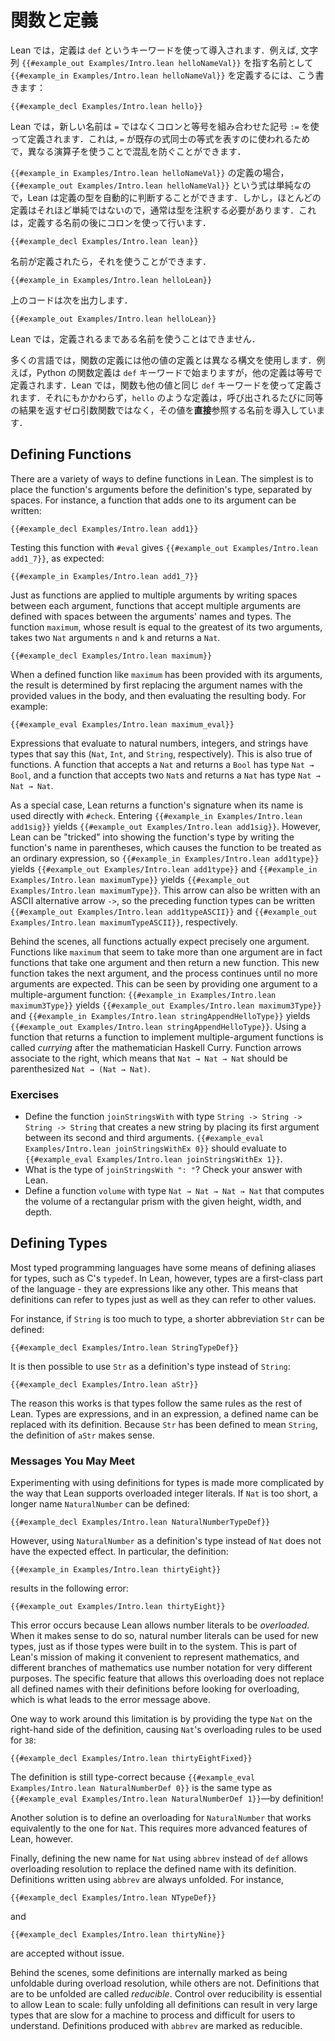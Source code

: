 <!-- # Functions and Definitions -->
# 関数と定義

<!-- In Lean, definitions are introduced using the `def` keyword. For instance, to define the name `{{#example_in Examples/Intro.lean helloNameVal}}` to refer to the string `{{#example_out Examples/Intro.lean helloNameVal}}`, write: -->

Lean では，定義は `def` というキーワードを使って導入されます．例えば, 文字列 `{{#example_out Examples/Intro.lean helloNameVal}}` を指す名前として `{{#example_in Examples/Intro.lean helloNameVal}}` を定義するには、こう書きます：

```lean
{{#example_decl Examples/Intro.lean hello}}
```

<!-- In Lean, new names are defined using the colon-equal operator`:=`
rather than `=`. This is because `=` is used to describe equalities
between existing expressions, and using two different operators helps
prevent confusion. -->

Lean では，新しい名前は `=` ではなくコロンと等号を組み合わせた記号 `:=` を使って定義されます．これは, `=` が既存の式同士の等式を表すのに使われるためで，異なる演算子を使うことで混乱を防ぐことができます．

<!-- In the definition of `{{#example_in Examples/Intro.lean helloNameVal}}`, the expression `{{#example_out Examples/Intro.lean helloNameVal}}` is simple enough that Lean is able to determine the definition's type automatically.
However, most definitions are not so simple, so it will usually be necessary to add a type.
This is done using a colon after the name being defined. -->

`{{#example_in Examples/Intro.lean helloNameVal}}` の定義の場合，`{{#example_out Examples/Intro.lean helloNameVal}}` という式は単純なので，Lean は定義の型を自動的に判断することができます．しかし，ほとんどの定義はそれほど単純ではないので，通常は型を注釈する必要があります．これは，定義する名前の後にコロンを使って行います．

```lean
{{#example_decl Examples/Intro.lean lean}}
```

<!-- Now that the names have been defined, they can be used, so -->

名前が定義されたら，それを使うことができます．

``` Lean
{{#example_in Examples/Intro.lean helloLean}}
```

<!-- outputs -->
上のコードは次を出力します．

``` Lean info
{{#example_out Examples/Intro.lean helloLean}}
```

<!-- In Lean, defined names may only be used after their definitions. -->

Lean では，定義されるまである名前を使うことはできません．

<!-- In many languages, definitions of functions use a different syntax than definitions of other values.
For instance, Python function definitions begin with the `def` keyword, while other definitions are defined with an equals sign.
In Lean, functions are defined using the same `def` keyword as other values.
Nonetheless, definitions such as `hello` introduce names that refer _directly_ to their values, rather than to zero-argument functions that return equivalent results each time they are called. -->

多くの言語では，関数の定義には他の値の定義とは異なる構文を使用します．例えば，Python の関数定義は `def` キーワードで始まりますが，他の定義は等号で定義されます．Lean では，関数も他の値と同じ `def` キーワードを使って定義されます．それにもかかわらず，`hello` のような定義は，呼び出されるたびに同等の結果を返すゼロ引数関数ではなく，その値を**直接**参照する名前を導入しています．

## Defining Functions

There are a variety of ways to define functions in Lean. The simplest is to place the function's arguments before the definition's type, separated by spaces. For instance, a function that adds one to its argument can be written:

```lean
{{#example_decl Examples/Intro.lean add1}}
```

Testing this function with `#eval` gives `{{#example_out Examples/Intro.lean add1_7}}`, as expected:
```lean
{{#example_in Examples/Intro.lean add1_7}}
```


Just as functions are applied to multiple arguments by writing spaces between each argument, functions that accept multiple arguments are defined with spaces between the arguments' names and types. The function `maximum`, whose result is equal to the greatest of its two arguments, takes two `Nat` arguments `n` and `k` and returns a `Nat`.

```lean
{{#example_decl Examples/Intro.lean maximum}}
```

When a defined function like `maximum` has been provided with its arguments, the result is determined by first replacing the argument names with the provided values in the body, and then evaluating the resulting body. For example:
```lean
{{#example_eval Examples/Intro.lean maximum_eval}}
```

Expressions that evaluate to natural numbers, integers, and strings have types that say this (`Nat`, `Int`, and `String`, respectively).
This is also true of functions.
A function that accepts a `Nat` and returns a `Bool` has type `Nat → Bool`, and a function that accepts two `Nat`s and returns a `Nat` has type `Nat → Nat → Nat`.

As a special case, Lean returns a function's signature when its name is used directly with `#check`.
Entering `{{#example_in Examples/Intro.lean add1sig}}` yields `{{#example_out Examples/Intro.lean add1sig}}`.
However, Lean can be "tricked" into showing the function's type by writing the function's name in parentheses, which causes the function to be treated as an ordinary expression, so `{{#example_in Examples/Intro.lean add1type}}` yields `{{#example_out Examples/Intro.lean add1type}}` and `{{#example_in Examples/Intro.lean maximumType}}` yields `{{#example_out Examples/Intro.lean maximumType}}`.
This arrow can also be written with an ASCII alternative arrow `->`, so the preceding function types can be written `{{#example_out Examples/Intro.lean add1typeASCII}}` and `{{#example_out Examples/Intro.lean maximumTypeASCII}}`, respectively.

Behind the scenes, all functions actually expect precisely one argument.
Functions like `maximum` that seem to take more than one argument are in fact functions that take one argument and then return a new function.
This new function takes the next argument, and the process continues until no more arguments are expected.
This can be seen by providing one argument to a multiple-argument function: `{{#example_in Examples/Intro.lean maximum3Type}}` yields `{{#example_out Examples/Intro.lean maximum3Type}}` and `{{#example_in Examples/Intro.lean stringAppendHelloType}}` yields `{{#example_out Examples/Intro.lean stringAppendHelloType}}`.
Using a function that returns a function to implement multiple-argument functions is called _currying_ after the mathematician Haskell Curry.
Function arrows associate to the right, which means that `Nat → Nat → Nat` should be parenthesized `Nat → (Nat → Nat)`.

### Exercises

 * Define the function `joinStringsWith` with type `String -> String -> String -> String` that creates a new string by placing its first argument between its second and third arguments. `{{#example_eval Examples/Intro.lean joinStringsWithEx 0}}` should evaluate to `{{#example_eval Examples/Intro.lean joinStringsWithEx 1}}`.
 * What is the type of `joinStringsWith ": "`? Check your answer with Lean.
 * Define a function `volume` with type `Nat → Nat → Nat → Nat` that computes the volume of a rectangular prism with the given height, width, and depth.

## Defining Types

Most typed programming languages have some means of defining aliases for types, such as C's `typedef`.
In Lean, however, types are a first-class part of the language - they are expressions like any other.
This means that definitions can refer to types just as well as they can refer to other values.

For instance, if ``String`` is too much to type, a shorter abbreviation ``Str`` can be defined:
```lean
{{#example_decl Examples/Intro.lean StringTypeDef}}
```
It is then possible to use ``Str`` as a definition's type instead of ``String``:
```lean
{{#example_decl Examples/Intro.lean aStr}}
```

The reason this works is that types follow the same rules as the rest of Lean.
Types are expressions, and in an expression, a defined name can be replaced with its definition.
Because ``Str`` has been defined to mean ``String``, the definition of ``aStr`` makes sense.

### Messages You May Meet

Experimenting with using definitions for types is made more complicated by the way that Lean supports overloaded integer literals.
If ``Nat`` is too short, a longer name ``NaturalNumber`` can be defined:
```lean
{{#example_decl Examples/Intro.lean NaturalNumberTypeDef}}
```
However, using ``NaturalNumber`` as a definition's type instead of ``Nat`` does not have the expected effect.
In particular, the definition:
```lean
{{#example_in Examples/Intro.lean thirtyEight}}
```
results in the following error:
```output error
{{#example_out Examples/Intro.lean thirtyEight}}
```

This error occurs because Lean allows number literals to be _overloaded_.
When it makes sense to do so, natural number literals can be used for new types, just as if those types were built in to the system.
This is part of Lean's mission of making it convenient to represent mathematics, and different branches of mathematics use number notation for very different purposes.
The specific feature that allows this overloading does not replace all defined names with their definitions before looking for overloading, which is what leads to the error message above.

One way to work around this limitation is by providing the type `Nat` on the right-hand side of the definition, causing `Nat`'s overloading rules to be used for `38`:
```lean
{{#example_decl Examples/Intro.lean thirtyEightFixed}}
```
The definition is still type-correct because `{{#example_eval Examples/Intro.lean NaturalNumberDef 0}}` is the same type as `{{#example_eval Examples/Intro.lean NaturalNumberDef 1}}`—by definition!

Another solution is to define an overloading for `NaturalNumber` that works equivalently to the one for `Nat`.
This requires more advanced features of Lean, however.

Finally, defining the new name for `Nat` using `abbrev` instead of `def` allows overloading resolution to replace the defined name with its definition.
Definitions written using `abbrev` are always unfolded.
For instance,
```lean
{{#example_decl Examples/Intro.lean NTypeDef}}
```
and
```lean
{{#example_decl Examples/Intro.lean thirtyNine}}
```
are accepted without issue.

Behind the scenes, some definitions are internally marked as being unfoldable during overload resolution, while others are not.
Definitions that are to be unfolded are called _reducible_.
Control over reducibility is essential to allow Lean to scale: fully unfolding all definitions can result in very large types that are slow for a machine to process and difficult for users to understand.
Definitions produced with `abbrev` are marked as reducible.

